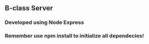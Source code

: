 ## B-class Server
### Developed using Node Express
### Remember use npm install to initialize all dependecies!

